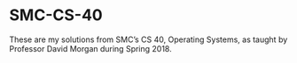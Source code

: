 # SMC-CS-40

These are my solutions from SMC’s CS 40, Operating Systems, as taught by Professor David Morgan during Spring 2018.
